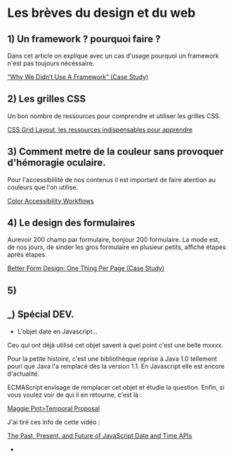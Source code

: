 # Les brèves du design et du web 


## 1) Un framework ? pourquoi faire ?

Dans cet article on explique avec un cas d'usage pourquoi un framework n'est pas toujours nécéssaire.

[“Why We Didn’t Use A Framework” (Case Study)](https://www.smashingmagazine.com/2017/05/why-no-framework/)


## 2) Les grilles CSS

Un bon nombre de ressources pour comprendre et utiliser les grilles CSS.

[CSS Grid Layout, les ressources indispensables pour apprendre](https://www.alsacreations.com/astuce/lire/1739-CSS-Grid-Layout-les-ressources-indispensables-pour-apprendre.html)


## 3) Comment metre de la couleur sans provoquer d'hémoragie oculaire.

Pour l'accessiblilité de nos contenus il est important de faire atention au couleurs que l'on utilise.

[Color Accessibility Workflows](https://alistapart.com/article/color-accessibility-workflows)


## 4)  Le design des formulaires

Aurevoir 200 champ par formulaire, bonjour 200 formulaire. La mode est, de nos jours, de sinder les gros formulaire en plusieur petits, affiché étapes après étapes.

[Better Form Design: One Thing Per Page (Case Study)](https://www.smashingmagazine.com/2017/05/better-form-design-one-thing-per-page/)


## 5) 



## _) Spécial DEV. 

- L'objet date en Javascript...

Ceu qui ont déjà utilisé cet objet savent à quel point c'est une belle mxxxx.

Pour la petite histoire, c'est une bibliothèque reprise à Java 1.0 tellement pouri que Java l'a remplacé dès la version 1.1. En Javascript elle est encore d'actualité.

ECMAScript envisage de remplacer cet objet et étudie la question. Enfin, si vous voulez voir de qui il en retourne, c'est là :

[Maggie Pint>Temporal Proposal](https://github.com/maggiepint/proposal-temporal)

J'ai tiré ces info de cette vidéo :

[The Past, Present, and Future of JavaScript Date and Time APIs](https://www.youtube.com/watch?v=aVuor-VAWTI)


- 